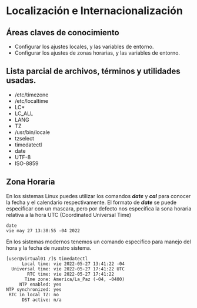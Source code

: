# Localización e Internacionalización
## Áreas claves de conocimiento
* Configurar los ajustes locales, y las variables de entorno.
* Configurar los ajustes de zonas horarias, y las variables de entorno.

## Lista parcial de archivos, términos y utilidades  usadas.
* /etc/timezone
* /etc/localtime
* LC*
* LC_ALL
* LANG
* TZ
* /usr/bin/locale
* tzselect
* timedatectl
* date
* UTF-8
* ISO-8859

## Zona Horaria
En los sistemas Linux puedes utilizar los comandos ***date*** y ***cal*** para conocer  la fecha y el calendario respectivamente. 
El formato de ***date*** se puede especificar con un mascara, pero por defecto nos especifica la sona horaria relativa a la hora UTC (Coordinated Universal Time) 
```
date 
vie may 27 13:38:55 -04 2022
```  
En los sistemas modernos tenemos un comando especifico para manejo del hora y la fecha de nuestro sistema.
```
[user@virtual01 /]$ timedatectl 
      Local time: vie 2022-05-27 13:41:22 -04
  Universal time: vie 2022-05-27 17:41:22 UTC
        RTC time: vie 2022-05-27 17:41:22
       Time zone: America/La_Paz (-04, -0400)
     NTP enabled: yes
NTP synchronized: yes
 RTC in local TZ: no
      DST active: n/a
``` 
